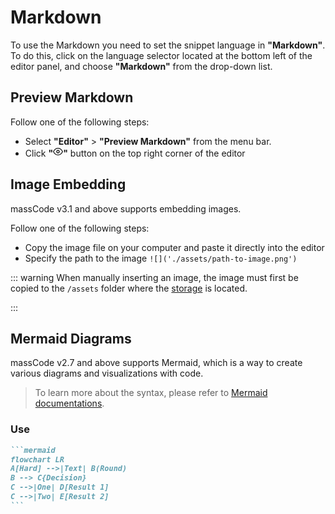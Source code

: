 # Markdown

To use the Markdown you need to set the snippet language in **"Markdown"**. To do this, click on the language selector located at the bottom left of the editor panel, and choose **"Markdown"** from the drop-down list.

## Preview Markdown

Follow one of the following steps:
- Select **"Editor"** > **"Preview Markdown"** from the menu bar.
- Click **"<svg xmlns="http://www.w3.org/2000/svg" width="16" height="16" viewBox="0 0 24 24" fill="none" stroke="currentColor" stroke-width="2" stroke-linecap="round" stroke-linejoin="round" class="feather feather-eye"><path d="M1 12s4-8 11-8 11 8 11 8-4 8-11 8-11-8-11-8z"></path><circle cx="12" cy="12" r="3"></circle></svg>"** button on the top right corner of the editor

## Image Embedding

massCode v3.1 and above supports embedding images.

Follow one of the following steps:

- Copy the image file on your computer and paste it directly into the editor
- Specify the path to the image `![]('./assets/path-to-image.png')`

::: warning
When manually inserting an image, the image must first be copied to the `/assets` folder where the [storage](/essentials/storage.html) is located.


:::

## Mermaid Diagrams

massCode v2.7 and above supports Mermaid, which is a way to create various diagrams and visualizations with code.

> To learn more about the syntax, please refer to [Mermaid documentations](https://mermaid-js.github.io/mermaid/#/?id=diagram-types).


### Use

````markdown
```mermaid
flowchart LR
A[Hard] -->|Text| B(Round)
B --> C{Decision}
C -->|One| D[Result 1]
C -->|Two| E[Result 2]
```
````

<img :src="$withBase('/assets/img/mermaid-demo.png')"></img>


